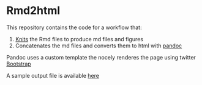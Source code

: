 # Rmd2html
This repository contains the code for a workflow that:

1. [Knits](http://yihui.name/knitr/) the Rmd files to produce md files and figures
2. Concatenates the md files and converts them to html with [pandoc](http://johnmacfarlane.net/pandoc/)

Pandoc uses a custom template the nocely renderes the page using
twitter [Bootstrap](http://getbootstrap.com/)

A sample output file is available [here](report/report.html)
